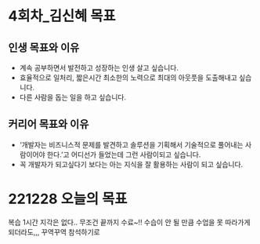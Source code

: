 # 4회차\_김신혜 목표

## 인생 목표와 이유

- 계속 공부하면서 발전하고 성장하는 인생 살고 싶습니다.
- 효율적으로 일처리, 짧은시간 최소한의 노력으로 최대의 아웃풋을 도출해내고 싶습니다.
- 다른 사람을 돕는 일을 하고 싶습니다.

## 커리어 목표와 이유

- ‘개발자는 비즈니스적 문제를 발견하고 솔루션을 기획해서 기술적으로 풀어내는 사람이어야 한다.’고 어디선가 들었는데 그런 사람이되고 싶습니다.
- 꼭 개발자가 되고싶다기 보다는 아는 지식을 잘 활용하는 사람이 되고 싶습니다.

# 221228 오늘의 목표

복습 1시간
지각은 없다.. 무조건 끝까지 수료~!!
수습이 안 될 만큼 수업을 못 따라가게 되더라도,,, 꾸역꾸역 참석하기로
